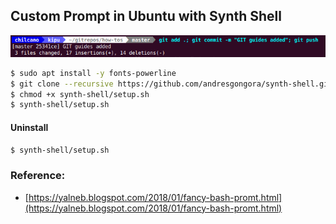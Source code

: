 ## Custom Prompt in Ubuntu with Synth Shell

![](imgs/custom_prompt_ubuntu_with_synth_shell.png)

```sh
$ sudo apt install -y fonts-powerline
$ git clone --recursive https://github.com/andresgongora/synth-shell.git
$ chmod +x synth-shell/setup.sh
$ synth-shell/setup.sh
```

#### Uninstall

```sh
$ synth-shell/setup.sh
```

### Reference:
- [https://yalneb.blogspot.com/2018/01/fancy-bash-promt.html](https://yalneb.blogspot.com/2018/01/fancy-bash-promt.html)

